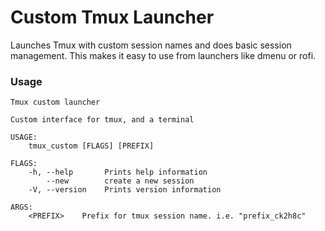 # Custom Tmux Launcher

Launches Tmux with custom session names and does basic session management. This makes it easy to use
from launchers like dmenu or rofi.

### Usage

```
Tmux custom launcher

Custom interface for tmux, and a terminal

USAGE:
    tmux_custom [FLAGS] [PREFIX]

FLAGS:
    -h, --help       Prints help information
        --new        create a new session
    -V, --version    Prints version information

ARGS:
    <PREFIX>    Prefix for tmux session name. i.e. "prefix_ck2h8c"
```
